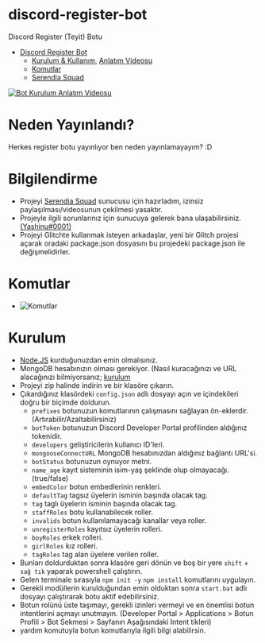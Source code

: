 # discord-register-bot

 Discord Register (Teyit) Botu
 
 - [Discord Register Bot](#discord-register-bot)
    - [Kurulum & Kullanım](#kurulum), [Anlatım Videosu](https://youtu.be/iC4plq2h5pI)
    - [Komutlar](#komutlar)
    - [Serendia Squad](https://discord.gg/ZBmhQ2T)
 
 [![Bot Kurulum Anlatım Videosu](https://yashinu.is-inside.me/1FZEqjHx.png)](https://youtu.be/iC4plq2h5pI)
    
    
# Neden Yayınlandı?
 Herkes register botu yayınlıyor ben neden yayınlamayayım? :D

# Bilgilendirme
* Projeyi [Serendia Squad](https://discord.gg/ZBmhQ2T) sunucusu için hazırladım, izinsiz paylaşılması/videosunun çekilmesi yasaktır.
* Projeyle ilgili sorunlarınız için sunucuya gelerek bana ulaşabilirsiniz. [(Yashinu#0001)](https://discord.com/users/367679437816463360)
* Projeyi Glitchte kullanmak isteyen arkadaşlar, yeni bir Glitch projesi açarak oradaki package.json dosyasını bu projedeki package.json ile değişmelidirler.

# Komutlar
* ![Komutlar](https://yashinu.is-inside.me/4pJNdzkl.png)

# Kurulum
* [Node.JS](https://nodejs.org/en/) kurduğunuzdan emin olmalısınız.
* MongoDB hesabınızın olması gerekiyor. (Nasıl kuracağınızı ve URL alacağınızı bilmiyorsanız; [kurulum](https://youtu.be/yG6105VL8H4)
* Projeyi zip halinde indirin ve bir klasöre çıkarın.
* Çıkardığınız klasördeki `config.json` adlı dosyayı açın ve içindekileri doğru bir biçimde doldurun.
  * `prefixes` botunuzun komutlarının çalışmasını sağlayan ön-eklerdir. (Artırabilir/Azaltabilirsiniz)
  * `botToken` botunuzun Discord Developer Portal profilinden aldığınız tokenidir.
  * `developers` geliştiricilerin kullanıcı ID'leri.
  * `mongooseConnectURL` MongoDB hesabınızdan aldığınız bağlantı URL'si.
  * `botStatus` botunuzun oynuyor metni.
  * `name_age` kayıt sisteminin isim-yaş şeklinde olup olmayacağı. (true/false)
  * `embedColor` botun embedlerinin renkleri.
  * `defaultTag` tagsız üyelerin isminin başında olacak tag.
  * `tag` taglı üyelerin isminin başında olacak tag.
  * `staffRoles` botu kullanabilecek roller.
  * `invalids` botun kullanılamayacağı kanallar veya roller.
  * `unregisterRoles` kayıtsız üyelerin rolleri.
  * `boyRoles` erkek rolleri.
  * `girlRoles` kız rolleri.
  * `tagRoles` tag alan üyelere verilen roller.
* Bunları doldurduktan sonra klasöre geri dönün ve boş bir yere `shift` + `sağ tık` yaparak powershell çalıştırın.
* Gelen terminale sırasıyla `npm init -y` `npm install` komutlarını uygulayın.
* Gerekli modüllerin kurulduğundan emin olduktan sonra `start.bat` adlı dosyayı çalıştırarak botu aktif edebilirsiniz.
* Botun rolünü üste taşımayı, gerekli izinleri vermeyi ve en önemlisi botun intentlerini açmayı unutmayın. (Developer Portal > Applications > Botun Profili > Bot Sekmesi > Sayfanın Aşağısındaki Intent tikleri)
* yardım komutuyla botun komutlarıyla ilgili bilgi alabilirsin.
